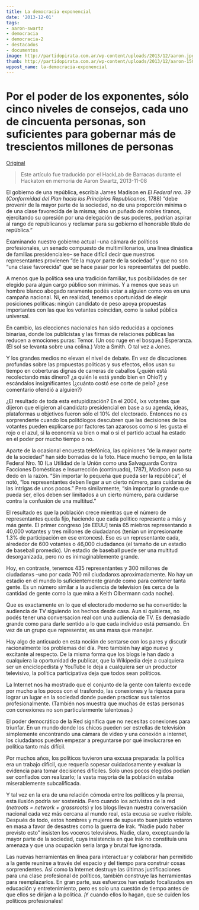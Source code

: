 ```yaml
---
title: La democracia exponencial
date: '2013-12-01'
tags:
- aaron-swartz
- democracia
- democracia-2
- destacados
- documentos
image: http://partidopirata.com.ar/wp-content/uploads/2013/12/aaron.jpg
thumb: http://partidopirata.com.ar/wp-content/uploads/2013/12/aaron-150x150.jpg
wppost_name: la-democracia-exponencial
---
```


<h1 id="por-el-poder-de-los-exponentes-sólo-cinco-niveles-de-consejos-cada-uno-de-cincuenta-personas-son-suficientes-para-gobernar-más-de-trescientos-millones-de-personas">Por el poder de los exponentes, sólo cinco niveles de consejos, cada uno de cincuenta personas, son suficientes para gobernar más de trescientos millones de personas</h1>
<a href="http://www.aaronsw.com/weblog/parpolity">Original</a>
<blockquote>Este artículo fue traducido por el HackLab de Barracas durante el Hackaton en memoria de Aaron Swartz, 2013-11-08</blockquote>
El gobierno de una república, escribía James Madison en <em>El Federal nro. 39</em> (<em>Conformidad del Plan hacia los Principios Republicanos</em>, 1788) “debe provenir de la mayor parte de la sociedad, no de una proporción mínima o de una clase favorecida de la misma; sino un puñado de nobles tiranos, ejercitando su opresión por una delegación de sus poderes, podrían aspirar al rango de republicanos y reclamar para su gobierno el honorable título de república.”

Examinando nuestro gobierno actual –una cámara de políticos profesionales, un senado compuesto de multimillonarios, una linea dinástica de familias presidenciales– se hace difícil decir que nuestros representantes provienen “de la mayor parte de la sociedad” y que no son “una clase favorecida” que se hace pasar por los representates del pueblo.

A menos que la política sea una tradición familiar, tus posibilidades de ser elegido para algún cargo público son mínimas. Y a menos que seas un hombre blanco abogado raramente podés votar a alguien como vos en una campaña nacional. Ni, en realidad, tenemos oportunidad de elegir posiciones políticas: ningún candidato de peso apoya propuestas importantes con las que los votantes coincidan, como la salud pública universal.

En cambio, las elecciones nacionales han sido reducidas a opciones binarias, donde los publicistas y las firmas de relaciones públicas las reducen a emociones puras: Temor. (Un oso ruge en el bosque.) Esperanza. (El sol se levanta sobre una colina.) Vote a Smith. O tal vez a Jones.

Y los grandes medios no elevan el nivel de debate. En vez de discuciones profundas sobre las propuestas politicas y sus efectos, ellos usan su tiempo en coberturas dignas de carreras de caballos (¿quién está recolectando más dinero? ¿a quién le está yendo bien en Ohio?) y escándalos insignificantes (¿cuánto costó ese corte de pelo? ¿ese comentario ofendió a alguien?)

¿El resultado de toda esta estupidización? En el 2004, lxs votantes que dijeron que eligieron al candidato presidencial en base a su agenda, ideas, plataformas u objetivos fueron sólo el 10% del electorado. Entonces no es sorprendente cuando los politólogos descubren que las decisiones de los votantes pueden explicarse por factores tan azarosos como si les gusta el rojo o el azul, si la economía va bien o mal o si el partido actual ha estado en el poder por mucho tiempo o no.

Aparte de la ocasional encuesta telefónica, las opiniones “de la mayor parte de la sociedad” han sido borradas de la foto. Hace mucho tiempo, en la lista Federal Nro. 10 (La Utilidad de la Unión como una Salvaguarda Contra Facciones Domésticas e Insurrección (continuado), 1787), Madison puso su dedo en la razón. “Sin importar lo pequeña que pueda ser la república”, él notó, “los representantes deben llegar a un cierto número, para cuidarse de las intrigas de unos pocos.” Pero similarmente, “sin importar lo grande que pueda ser, ellos deben ser limitados a un cierto número, para cuidarse contra la confusión de una multitud.”

El resultado es que la población crece mientras que el número de representantes queda fijo, haciendo que cada político represente a más y más gente. El primer congreso [de EEUU] tenia 65 miebros representando a 40,000 votantes y tres millones de ciudadanos (tenían un impresionante 1.3% de participación en ese entonces). Eso es un representante cada, alrededor de 600 votantes o 46,000 ciudadanos (el tamaño de un estadio de baseball promedio). Un estadio de baseball puede ser una multitud desorganizada, pero no es inimaginablemente grande.

Hoy, en contraste, tenemos 435 representantes y 300 millones de ciudadanxs –uno por cada 700 mil ciudadanxs aproximadamente. No hay un estadio en el mundo lo suficientemente grande como para contener tanta gente. Es un número similar a la audiencia de television (es cerca de la cantidad de gente como la que mira a Keith Olbermann cada noche).

Que es exactamente en lo que el electorado moderno se ha convertido: la audiencia de TV siguiendo los hechos desde casa. Aun si quisieras, no podés tener una conversacion real con una audiencia de TV. Es demasiado grande como para darle sentido a lo que cada individuo está pensando. En vez de un grupo que representar, es una masa que manejar.

Hay algo de anticuado en esta noción de sentarse con los pares y discutir racionalmente los problemas del día. Pero también hay algo nuevo y excitante al respecto. De la misma forma que los blogs le han dado a cualquiera la oportunidad de publicar, que la Wikipedia deje a cualquiera ser un enciclopedista y YouTube le deja a cualquiera ser un productor televisivo, la política participativa deja que todos sean políticos.

La Internet nos ha mostrado que el conjunto de la gente con talento excede por mucho a los pocos con el trasfondo, las conexiones y la riqueza para lograr un lugar en la sociedad donde pueden practicar sus talentos profesionalmente. (También nos muestra que muchas de estas personas con conexiones no son particularmente talentosas.)

El poder democrático de la Red significa que no necesitas conexiones para triunfar. En un mundo donde los chicos pueden ser estrellas de televisión simplemente encontrando una cámara de video y una conexión a internet, los ciudadanos pueden empezar a preguntarse por qué involucrarse en política tanto más difícil.

Por muchos años, los políticos tuvieron una excusa preparada: la política era un trabajo difícil, que requería sopesar cuidadosamente y evaluar la evidencia para tomar decisiones difíciles. Solo unos pocos elegidos podían ser confiados con realizarlo; la vasta mayoria de la población estaba miserablemente subcalificada.

Y tal vez en la era de una relación cómoda entre los políticos y la prensa, esta ilusión podría ser sostenida. Pero cuando los activistas de la red (<em>netroots = network + grassroots</em>) y los blogs llevan nuestra conversación nacional cada vez más cercana al mundo real, esta excusa se vuelve risible. Después de todo, estos hombres y mujeres de supuesto buen juicio votaron en masa a favor de desastres como la guerra de Irak. “Nadie pudo haber previsto esto” insisten los voceros televisivos. Nadie, claro, exceptuando la mayor parte de la sociedad, cuya insistencia en que Irak no constituía una amenaza y que una ocupación seria larga y brutal fue ignorada.

Las nuevas herramientas en línea para interactuar y colaborar han permitido a la gente reunirse a través del espacio y del tiempo para construir cosas sorprendentes. Así como la Internet destruye las últimas justificaciones para una clase profesional de políticos, también construye las herramientas para reemplazarlos. En gran parte, sus esfuerzos han estado focalizados en educación y entretenimiento, pero es solo una cuestón de tiempo antes de que ellos se dirijan a la política. ¡Y cuando ellos lo hagan, que se cuiden los políticos profesionales!
